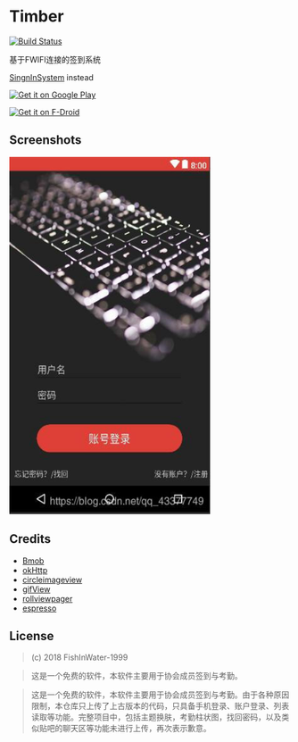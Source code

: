 # Timber
[![Build Status](https://travis-ci.org/naman14/Timber.svg?branch=master)](https://travis-ci.org/naman14/Timber)

基于FWIFI连接的签到系统

 [SingnInSystem](https://blog.csdn.net/qq_43377749/article/details/84260635) instead

<a href='https://play.google.com/store/apps/details?id=naman14.timber&pcampaignid=MKT-Other-global-all-co-prtnr-py-PartBadge-Mar2515-1'><img alt='Get it on Google Play' src='https://play.google.com/intl/en_us/badges/images/generic/en_badge_web_generic.png' height=90px/></a>

<a href='https://f-droid.org/repository/browse/?fdid=naman14.timber'><img alt='Get it on F-Droid' src='https://guardianproject.info/wp-content/uploads/2014/07/logo-fdroid.png' height=60px/></a>

## Screenshots

<img src="https://github.com/FishInWater-1999/android-SignInSystem/blob/master/first_page.jpg" width="360" height="640">

## Credits

* [Bmob](https://www.bmob.cn)
* [okHttp](https://github.com/square/okhttp)
* [circleimageview](https://github.com/hdodenhof/CircleImageView)
* [gifView](https://github.com/Cutta/GifView)
* [rollviewpager](https://github.com/Jude95/RollViewPager)
* [espresso](https://github.com/TonnyL/Espresso)

## License

>(c) 2018 FishInWater-1999

>这是一个免费的软件，本软件主要用于协会成员签到与考勤。

>这是一个免费的软件，本软件主要用于协会成员签到与考勤。由于各种原因限制，本仓库只上传了上古版本的代码，只具备手机登录、账户登录、列表读取等功能。完整项目中，包括主题换肤，考勤柱状图，找回密码，以及类似贴吧的聊天区等功能未进行上传，再次表示歉意。

